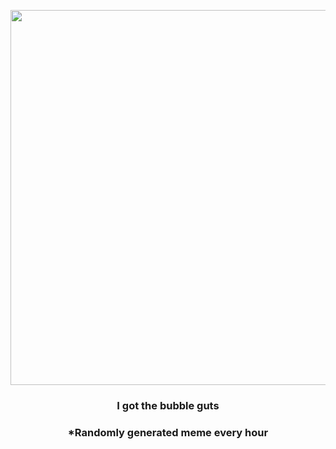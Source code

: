 <p align="center">
        <img src="https://i.imgur.com/ahz0NEH.jpg" width="600" height="600">
        </p>
        <h3 align="center">I got the bubble guts</h3>
        <h3 align="center">*Randomly generated meme every hour</h3>
    